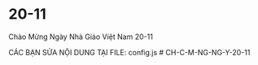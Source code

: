 # 20-11
Chào Mừng Ngày Nhà Giáo Việt Nam 20-11

CÁC BẠN SỬA NỘI DUNG TẠI FILE: config.js
#   C H - C - M - N G - N G - Y - 2 0 - 1 1  
 